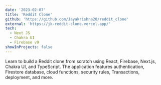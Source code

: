 ```yaml
---
date: '2023-02-07'
title: 'Reddit Clone'
github: 'https://github.com/Jayakrishna20/reddit_clone'
external: 'https://jk-reddit-clone.vercel.app/'
tech:
  - Next JS
  - Chakra UI
  - Firebase v9
showInProjects: false
---
```


Learn to build a Reddit clone from scratch using React, Firebase, Next.js, Chakra UI, and TypeScript. The application features authentication, Firestore database, cloud functions, security rules, Transactions, deployment, and more.
